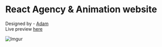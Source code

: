 # React Agency & Animation website

Designed by - [Adam](https://github.com/AdamDjo/) <br/>Live preview [here](http://agency-website20.netlify.app/)<br/>

![Imgur](https://i.imgur.com/Pj6B0Al.png)
